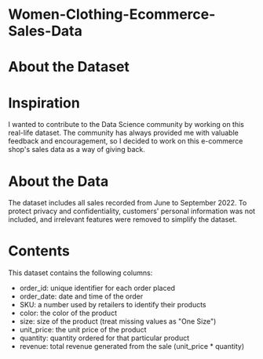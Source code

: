 # Women-Clothing-Ecommerce-Sales-Data

# About the Dataset

# Inspiration
I wanted to contribute to the Data Science community by working on this real-life dataset. The community has always provided me with valuable feedback and encouragement, so I decided to work on this e-commerce shop's sales data as a way of giving back.

# About the Data
The dataset includes all sales recorded from June to September 2022. To protect privacy and confidentiality, customers' personal information was not included, and irrelevant features were removed to simplify the dataset.

# Contents
This dataset contains the following columns:

- order_id: unique identifier for each order placed
- order_date: date and time of the order
- SKU: a number used by retailers to identify their products
- color: the color of the product
- size: size of the product (treat missing values as "One Size")
- unit_price: the unit price of the product
- quantity: quantity ordered for that particular product
- revenue: total revenue generated from the sale (unit_price * quantity)



